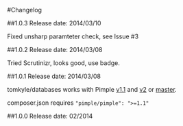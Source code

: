 #Changelog

##1.0.3
Release date: 2014/03/10

Fixed unsharp paramteter check, see Issue #3


##1.0.2
Release date: 2014/03/08

Tried Scrutinizr, looks good, use badge.


##1.0.1
Release date: 2014/03/08

tomkyle/databases works with Pimple [v1.1](https://github.com/fabpot/Pimple/tree/1.1) and [v2](https://github.com/fabpot/Pimple/tree/v2.0.0) or [master](https://github.com/fabpot/Pimple/tree/master). 

composer.json requires `"pimple/pimple": ">=1.1"`

##1.0.0
Release date: 02/2014

